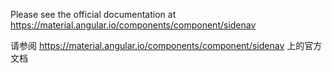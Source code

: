 Please see the official documentation at <https://material.angular.io/components/component/sidenav>

请参阅 <https://material.angular.io/components/component/sidenav> 上的官方文档

